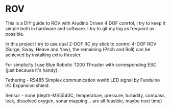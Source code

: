 # ROV
This is a DIY guide to ROV with Arudino Driven 4 DOF conrtol, I try to keep it simple both in hardware and software.
I try to git my log as frequent as possible.


In this project I try to use dual 2-DOF RC joy stick to control 4-DOF ROV (Surge, Sway, Heave and Yaw), the remaining (Pitch and Roll) can be achieved by installing extra thruster.

For simplicity I use Blue Robotic T200 Thruster with corresponding ESC (just because it's handy).

Tethering - RS485 Simplex communication wwith LED signal by Funduino I/O Expansion shield.

Sensor - none (depth-MS5540C, temperature, pressure, turbidity, compass, leak, dissolved oxygen, sonar mapping... are all feasible, maybe next time)

